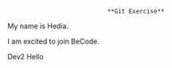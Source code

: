                                 **Git Exercise**

My name is Hedia.

I am excited to join BeCode.

Dev2 Hello
